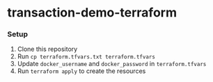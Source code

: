# transaction-demo-terraform

### Setup
1. Clone this repository
2. Run `cp terraform.tfvars.txt terraform.tfvars`
3. Update `docker_username` and `docker_password` in `terraform.tfvars`
4. Run `terraform apply` to create the resources
